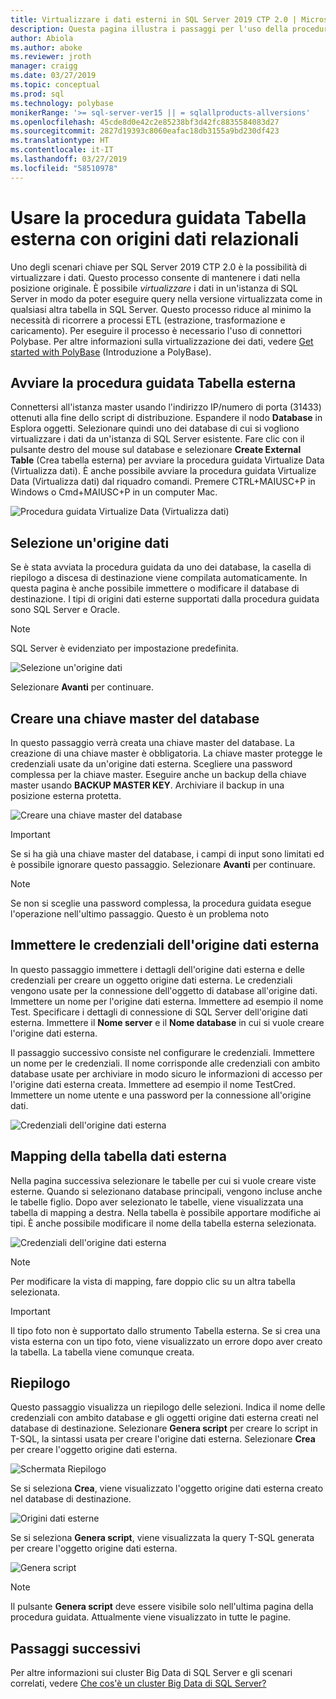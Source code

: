 ```yaml
---
title: Virtualizzare i dati esterni in SQL Server 2019 CTP 2.0 | Microsoft Docs
description: Questa pagina illustra i passaggi per l'uso della procedura guidata di creazione di una tabella esterna per le origini dati relazionali
author: Abiola
ms.author: aboke
ms.reviewer: jroth
manager: craigg
ms.date: 03/27/2019
ms.topic: conceptual
ms.prod: sql
ms.technology: polybase
monikerRange: '>= sql-server-ver15 || = sqlallproducts-allversions'
ms.openlocfilehash: 45cde8d0e42c2e85238bf3d42fc8835584083d27
ms.sourcegitcommit: 2827d19393c8060eafac18db3155a9bd230df423
ms.translationtype: HT
ms.contentlocale: it-IT
ms.lasthandoff: 03/27/2019
ms.locfileid: "58510978"
---
```

# <a name="use-the-external-table-wizard-with-relational-data-sources"></a>Usare la procedura guidata Tabella esterna con origini dati relazionali

Uno degli scenari chiave per SQL Server 2019 CTP 2.0 è la possibilità di virtualizzare i dati. Questo processo consente di mantenere i dati nella posizione originale. È possibile *virtualizzare* i dati in un'istanza di SQL Server in modo da poter eseguire query nella versione virtualizzata come in qualsiasi altra tabella in SQL Server. Questo processo riduce al minimo la necessità di ricorrere a processi ETL (estrazione, trasformazione e caricamento). Per eseguire il processo è necessario l'uso di connettori Polybase. Per altre informazioni sulla virtualizzazione dei dati, vedere [Get started with PolyBase](polybase-guide.md) (Introduzione a PolyBase).

## <a name="start-the-external-table-wizard"></a>Avviare la procedura guidata Tabella esterna

Connettersi all'istanza master usando l'indirizzo IP/numero di porta (31433) ottenuti alla fine dello script di distribuzione. Espandere il nodo **Database** in Esplora oggetti. Selezionare quindi uno dei database di cui si vogliono virtualizzare i dati da un'istanza di SQL Server esistente. Fare clic con il pulsante destro del mouse sul database e selezionare **Create External Table** (Crea tabella esterna) per avviare la procedura guidata Virtualize Data (Virtualizza dati). È anche possibile avviare la procedura guidata Virtualize Data (Virtualizza dati) dal riquadro comandi. Premere CTRL+MAIUSC+P in Windows o Cmd+MAIUSC+P in un computer Mac.

![Procedura guidata Virtualize Data (Virtualizza dati)](media/data-virtualization/virtualize-data-wizard.png)
## <a name="select-a-data-source"></a>Selezione un'origine dati

Se è stata avviata la procedura guidata da uno dei database, la casella di riepilogo a discesa di destinazione viene compilata automaticamente. In questa pagina è anche possibile immettere o modificare il database di destinazione. I tipi di origini dati esterne supportati dalla procedura guidata sono SQL Server e Oracle.

> [!NOTE]
>SQL Server è evidenziato per impostazione predefinita.


![Selezione un'origine dati](media/data-virtualization/select-data-source.png)

Selezionare **Avanti** per continuare.

## <a name="create-a-database-master-key"></a>Creare una chiave master del database

In questo passaggio verrà creata una chiave master del database. La creazione di una chiave master è obbligatoria. La chiave master protegge le credenziali usate da un'origine dati esterna. Scegliere una password complessa per la chiave master. Eseguire anche un backup della chiave master usando **BACKUP MASTER KEY**. Archiviare il backup in una posizione esterna protetta.

![Creare una chiave master del database](media/data-virtualization/virtualize-data-master-key.png)

> [!IMPORTANT]
> Se si ha già una chiave master del database, i campi di input sono limitati ed è possibile ignorare questo passaggio. Selezionare **Avanti** per continuare.

> [!NOTE]
> Se non si sceglie una password complessa, la procedura guidata esegue l'operazione nell'ultimo passaggio. Questo è un problema noto

## <a name="enter-external-data-source-credentials"></a>Immettere le credenziali dell'origine dati esterna

In questo passaggio immettere i dettagli dell'origine dati esterna e delle credenziali per creare un oggetto origine dati esterna. Le credenziali vengono usate per la connessione dell'oggetto di database all'origine dati. Immettere un nome per l'origine dati esterna. Immettere ad esempio il nome Test. Specificare i dettagli di connessione di SQL Server dell'origine dati esterna. Immettere il **Nome server** e il **Nome database** in cui si vuole creare l'origine dati esterna.

Il passaggio successivo consiste nel configurare le credenziali. Immettere un nome per le credenziali. Il nome corrisponde alle credenziali con ambito database usate per archiviare in modo sicuro le informazioni di accesso per l'origine dati esterna creata. Immettere ad esempio il nome TestCred. Immettere un nome utente e una password per la connessione all'origine dati.

![Credenziali dell'origine dati esterna](media/data-virtualization/data-source-credentials.png)

## <a name="external-data-table-mapping"></a>Mapping della tabella dati esterna

Nella pagina successiva selezionare le tabelle per cui si vuole creare viste esterne. Quando si selezionano database principali, vengono incluse anche le tabelle figlio. Dopo aver selezionato le tabelle, viene visualizzata una tabella di mapping a destra. Nella tabella è possibile apportare modifiche ai tipi. È anche possibile modificare il nome della tabella esterna selezionata.

![Credenziali dell'origine dati esterna](media/data-virtualization/data-table-mapping.png)

> [!NOTE]
>Per modificare la vista di mapping, fare doppio clic su un altra tabella selezionata.

> [!IMPORTANT]
>Il tipo foto non è supportato dallo strumento Tabella esterna. Se si crea una vista esterna con un tipo foto, viene visualizzato un errore dopo aver creato la tabella. La tabella viene comunque creata.

## <a name="summary"></a>Riepilogo

Questo passaggio visualizza un riepilogo delle selezioni. Indica il nome delle credenziali con ambito database e gli oggetti origine dati esterna creati nel database di destinazione. Selezionare **Genera script** per creare lo script in T-SQL, la sintassi usata per creare l'origine dati esterna. Selezionare **Crea** per creare l'oggetto origine dati esterna.

![Schermata Riepilogo](media/data-virtualization/virtualize-data-summary.png)

Se si seleziona **Crea**, viene visualizzato l'oggetto origine dati esterna creato nel database di destinazione.

![Origini dati esterne](media/data-virtualization/external-data-sources.png)

Se si seleziona **Genera script**, viene visualizzata la query T-SQL generata per creare l'oggetto origine dati esterna.

![Genera script](media/data-virtualization/generated-script.png)

> [!NOTE]
> Il pulsante **Genera script** deve essere visibile solo nell'ultima pagina della procedura guidata. Attualmente viene visualizzato in tutte le pagine.

## <a name="next-steps"></a>Passaggi successivi

Per altre informazioni sui cluster Big Data di SQL Server e gli scenari correlati, vedere [Che cos'è un cluster Big Data di SQL Server?](../../big-data-cluster/big-data-cluster-overview.md)
